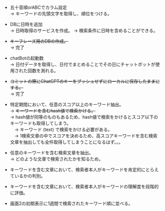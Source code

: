 - 五十音順orABCでカラム設定  
→ キーワードの先頭文字を取得し、順位をつける。

- DBに日時を追加  
→ 日時取得のサービスを作成。
→ 検索条件に日時を含めることができる。

- ~~キーフレーズ用のDBの作成。~~  
→ 完了

- chatBotの起動数  
→ 日付データを取得し、日付でまとめることでその日にチャットボットが使用された回数を測れる。

- ~~コミットの際にChatGPTのキーをプッシュせずにローカルに保存したままにする。~~  
→ 完了

- 特定期間において、任意のスコア以上のキーワード抽出。  
→ ~~キーワードを含むhash値で検索かける。~~  
→ hash値が同等のものもあるため、hash値で検索をかけるとスコア以下のキーワードも取得してしまう。  
　→ キーワード (text) で検索をかける必要がある。  
　→ 1検索文章の中でスコアを決めるため、高スコアキーワードを含む検索文章を抽出しても全件取得してしまうことになるはず。。。  

- 任意のキーワードを含む検索文章を抽出。  
→ どのような文章で検索されたかを知るため。

- キーワードを含む文章において、検索者本人がキーワードを肯定的にとらえているかの判別。  

- キーワードを含む文章において、検索者本人がキーワードの理解度を段階的に評価。  

- 画面2の初期表示に1週間で検索されたキーワード順に並べる。  
